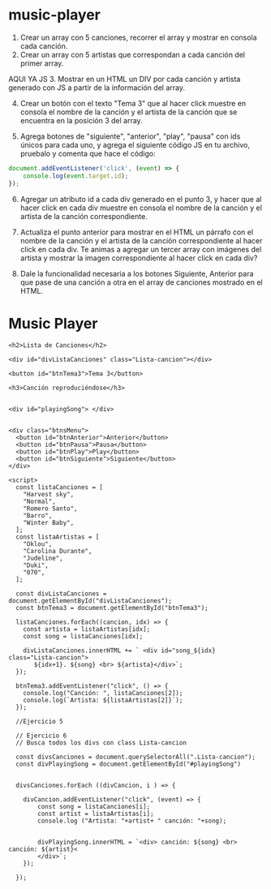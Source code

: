# music-player


1. Crear un array con 5 canciones, recorrer el array y mostrar en consola cada canción.
2. Crear un array con 5 artistas que correspondan a cada canción del primer array.


AQUI YA JS 
3. Mostrar en un HTML un DIV por cada canción y artista generado con JS a partir de la información del array.

4. Crear un botón con el texto "Tema 3" que al hacer click muestre en consola el nombre de la canción y el artista de la canción que se encuentra en la posición 3 del array.

5. Agrega botones de "siguiente", "anterior", "play", "pausa" con ids únicos para cada uno, y agrega el siguiente código JS en tu archivo, pruebalo y comenta que hace el código:

```js
document.addEventListener('click', (event) => {
    console.log(event.target.id);
});
```

6. Agregar un atributo id a cada div generado en el punto 3, y hacer que al hacer click en cada div muestre en consola el nombre de la canción y el artista de la canción correspondiente.

7. Actualiza el punto anterior para mostrar en el HTML un párrafo con el nombre de la canción y el artista de la canción correspondiente al hacer click en cada div. Te animas a agregar un tercer array con imágenes del artista y mostrar la imagen correspondiente al hacer click en cada div?

8. Dale la funcionalidad necesaria a los botones Siguiente, Anterior para que pase de una canción a otra en el array de canciones mostrado en el HTML.




  <body>
    <h1>Music Player</h1>

    <h2>Lista de Canciones</h2>

    <div id="divListaCanciones" class="Lista-cancion"></div>

    <button id="btnTema3">Tema 3</button>

    <h3>Canción reproduciéndose</h3>


    <div id="playingSong"> </div>

    
    <div class="btnsMenu">
      <button id="btnAnterior">Anterior</button>
      <button id="btnPausa">Pausa</button>
      <button id="btnPlay">Play</button>
      <button id="btnSiguiente">Siguiente</button>
    </div>

    <script>
      const listaCanciones = [
        "Harvest sky",
        "Normal",
        "Romero Santo",
        "Barro",
        "Winter Baby",
      ];
      const listaArtistas = [
        "Oklou",
        "Carolina Durante",
        "Judeline",
        "Duki",
        "070",
      ];

      const divListaCanciones = document.getElementById("divListaCanciones");
      const btnTema3 = document.getElementById("btnTema3");

      listaCanciones.forEach((cancion, idx) => {
        const artista = listaArtistas[idx];
        const song = listaCanciones[idx];

        divListaCanciones.innerHTML += ` <div id="song_${idx} class="Lista-cancion"> 
           ${idx+1}. ${song} <br> ${artista}</div>`;
      });

      btnTema3.addEventListener("click", () => {
        console.log("Canción: ", listaCanciones[2]);
        console.log(`Artista: ${listaArtistas[2]}`);
      });

      //Ejercicio 5

      // Ejercicio 6 
      // Busca todos los divs con class Lista-cancion  

      const divsCanciones = document.querySelectorAll(".Lista-cancion");
      const divPlayingSong = document.getElementById("#playingSong")


      divsCanciones.forEach ((divCancion, i ) => {

        divCancion.addEventListener("click", (event) => {
            const song = listaCanciones[i]; 
            const artist = listaArtistas[i]; 
            console.log ("Artista: "+artist+ " canción: "+song);


            divPlayingSong.innerHTML = `<div> canción: ${song} <br> canción: ${artist}<
            </div>`; 
        });

      });
